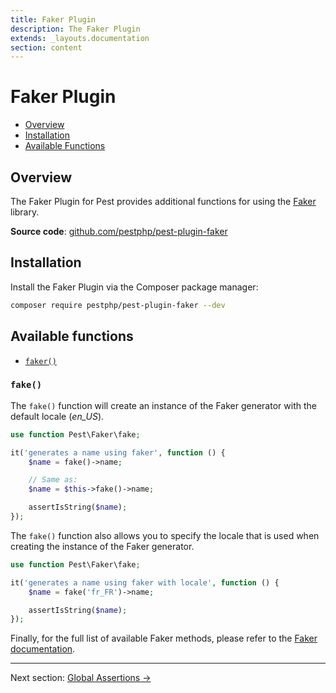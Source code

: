 ```yaml
---
title: Faker Plugin
description: The Faker Plugin
extends: _layouts.documentation
section: content
---
```


# Faker Plugin

- [Overview](#overview)
- [Installation](#installation)
- [Available Functions](#available-functions)

<a name="overview"></a>
## Overview

The Faker Plugin for Pest provides additional functions for using the [Faker](https://github.com/FakerPHP/Faker) library.

**Source code**: [github.com/pestphp/pest-plugin-faker](https://github.com/pestphp/pest-plugin-faker)

<a name="installation"></a>
## Installation

Install the Faker Plugin via the Composer package manager:

```bash
composer require pestphp/pest-plugin-faker --dev
```

<a name="available-functions"></a>
## Available functions

<div class="collection-method-list" markdown="1">

- [`faker()`](#faker)

</div>

<a name="fake"></a>
### `fake()`

The `fake()` function will create an instance of the Faker generator with the default locale (*en_US*).

```php
use function Pest\Faker\fake;

it('generates a name using faker', function () {
    $name = fake()->name;

    // Same as:
    $name = $this->fake()->name;

    assertIsString($name);
});
```

The `fake()` function also allows you to specify the locale that is used when
creating the instance of the Faker generator.

```php
use function Pest\Faker\fake;

it('generates a name using faker with locale', function () {
    $name = fake('fr_FR')->name;

    assertIsString($name);
});
```

Finally, for the full list of available Faker methods, please refer to the [Faker documentation](https://fakerphp.github.io).

---

Next section: [Global Assertions →](/docs/plugins/global-assertions)

